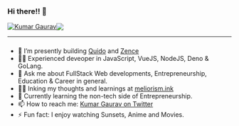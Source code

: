 ### Hi there!! 👋

<div style="display:flex; justify-contents:center; align-items: center;">
  <a href="#">
    <img src="https://komarev.com/ghpvc/?username=ikmrgrv&label=Profile%20views&color=0e75b6&style=flat" alt="Kumar Gaurav" />
  </a>
  <a href="https://visitcount.itsvg.in">
    <img src="https://visitcount.itsvg.in/api?id=kumargaurav&label=Stalked%20-%20&color=1&icon=7&pretty=true" />
  </a>  
</div>

---

### 

- 🔭 I’m presently building [Quido](http://quido.club) and [Zence](https://zence.in)
- 🥷🏻 Experienced deveoper in JavaScript, VueJS, NodeJS, Deno & GoLang.
- 💬 Ask me about FullStack Web developments, Entrepreneurship, Education & Career in general.
- ✍🏻 Inking my thoughts and learnings at [meliorism.ink](https://meliorism.ink)
- 🌱 Currently learning the non-tech side of Entrepreneurship.
- 📫 How to reach me: [Kumar Gaurav on Twitter](https://twitter.com/ikmrgrv)
- ⚡ Fun fact: I enjoy watching Sunsets, Anime and Movies.
